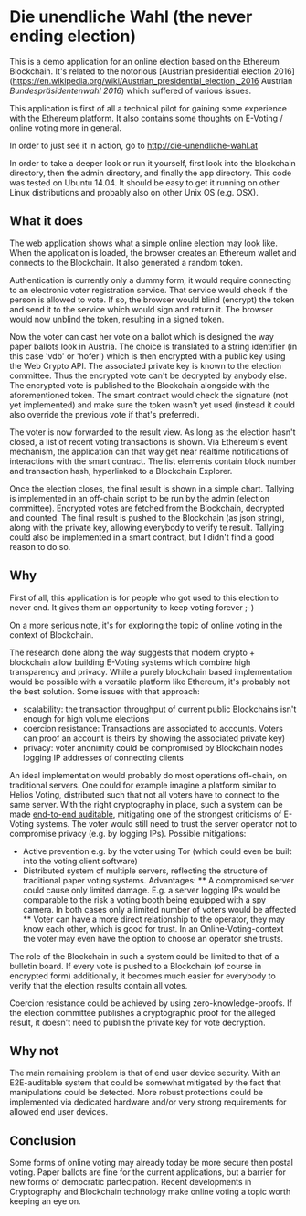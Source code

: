 # Die unendliche Wahl (the never ending election)

This is a demo application for an online election based on the Ethereum Blockchain.
It's related to the notorious [Austrian presidential election 2016](https://en.wikipedia.org/wiki/Austrian_presidential_election,_2016   Austrian _Bundespräsidentenwahl 2016_) which suffered of various issues.

This application is first of all a technical pilot for gaining some experience with the Ethereum platform.
It also contains some thoughts on E-Voting / online voting more in general.

In order to just see it in action, go to http://die-unendliche-wahl.at

In order to take a deeper look or run it yourself, first look into the blockchain directory, then the admin directory, and finally the app directory.
This code was tested on Ubuntu 14.04. It should be easy to get it running on other Linux distributions and probably also on other Unix OS (e.g. OSX).

## What it does

The web application shows what a simple online election may look like.
When the application is loaded, the browser creates an Ethereum wallet and connects to the Blockchain.
It also generated a random token.

Authentication is currently only a dummy form, it would require connecting to an electronic voter registration service.
That service would check if the person is allowed to vote. If so, the browser would blind (encrypt) the token and send it to the service which would sign and return it.
The browser would now unblind the token, resulting in a signed token.

Now the voter can cast her vote on a ballot which is designed the way paper ballots look in Austria.
The choice is translated to a string identifier (in this case 'vdb' or 'hofer') which is then encrypted with a public key using the Web Crypto API.
The associated private key is known to the election committee. Thus the encrypted vote can't be decrypted by anybody else.
The encrypted vote is published to the Blockchain alongside with the aforementioned token.
The smart contract would check the signature (not yet implemented) and make sure the token wasn't yet used (instead it could also override the previous vote if that's preferred).

The voter is now forwarded to the result view. As long as the election hasn't closed, a list of recent voting transactions is shown.
Via Ethereum's event mechanism, the application can that way get near realtime notifications of interactions with the smart contract.
The list elements contain block number and transaction hash, hyperlinked to a Blockchain Explorer.

Once the election closes, the final result is shown in a simple chart.
Tallying is implemented in an off-chain script to be run by the admin (election committee).
Encrypted votes are fetched from the Blockchain, decrypted and counted.
The final result is pushed to the Blockchain (as json string), along with the private key, allowing everybody to verify te result.
Tallying could also be implemented in a smart contract, but I didn't find a good reason to do so.

## Why

First of all, this application is for people who got used to this election to never end. It gives them an opportunity to keep voting forever ;-)

On a more serious note, it's for exploring the topic of online voting in the context of Blockchain.

The research done along the way suggests that modern crypto + blockchain allow building E-Voting systems which combine high transparency and privacy.
While a purely blockchain based implementation would be possible with a versatile platform like Ethereum, it's probably not the best solution.
Some issues with that approach:
* scalability: the transaction throughput of current public Blockchains isn't enough for high volume elections
* coercion resistance: Transactions are associated to accounts. Voters can proof an account is theirs by showing the associated private key)
* privacy: voter anonimity could be compromised by Blockchain nodes logging IP addresses of connecting clients

An ideal implementation would probably do most operations off-chain, on traditional servers.
One could for example imagine a platform similar to Helios Voting, distributed such that not all voters have to connect to the same server.
With the right cryptography in place, such a system can be made [end-to-end auditable](https://en.wikipedia.org/wiki/End-to-end_auditable_voting_systems),
mitigating one of the strongest criticisms of E-Voting systems.
The voter would still need to trust the server operator not to compromise privacy (e.g. by logging IPs). Possible mitigations:
* Active prevention e.g. by the voter using Tor (which could even be built into the voting client software)
* Distributed system of multiple servers, reflecting the structure of traditional paper voting systems. Advantages:
** A compromised server could cause only limited damage. E.g. a server logging IPs would be comparable to the risk a voting booth being equipped with a spy camera. In both cases only a limited number of voters would be affected
** Voter can have a more direct relationship to the operator, they may know each other, which is good for trust. In an Online-Voting-context the voter may even have the option to choose an operator she trusts.

The role of the Blockchain in such a system could be limited to that of a bulletin board.
If every vote is pushed to a Blockchain (of course in encrypted form) additionally, it becomes much easier for everybody to verify that the election results contain all votes.

Coercion resistance could be achieved by using zero-knowledge-proofs.
If the election committee publishes a cryptographic proof for the alleged result, it doesn't need to publish the private key for vote decryption.

## Why not

The main remaining problem is that of end user device security.
With an E2E-auditable system that could be somewhat mitigated by the fact that manipulations could be detected.
More robust protections could be implemented via dedicated hardware and/or very strong requirements for allowed end user devices.

## Conclusion

Some forms of online voting may already today be more secure then postal voting.
Paper ballots are fine for the current applications, but a barrier for new forms of democratic partecipation.
Recent developments in Cryptography and Blockchain technology make online voting a topic worth keeping an eye on.
